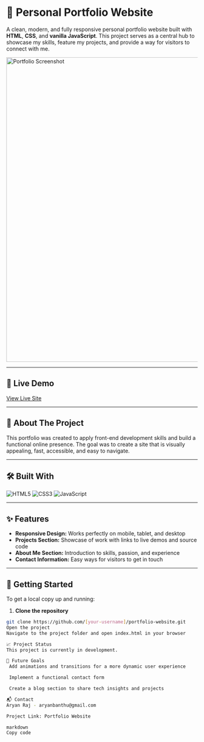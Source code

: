 # 🌟 Personal Portfolio Website

A clean, modern, and fully responsive personal portfolio website built with **HTML**, **CSS**, and **vanilla JavaScript**. This project serves as a central hub to showcase my skills, feature my projects, and provide a way for visitors to connect with me.

<img src="https://github.com/user-attachments/assets/9c6a5d93-b487-4014-99a1-6f8da2e041a6" alt="Portfolio Screenshot" width="800">


---

## 🚀 Live Demo
[View Live Site](#)  

---

## 📝 About The Project
This portfolio was created to apply front-end development skills and build a functional online presence. The goal was to create a site that is visually appealing, fast, accessible, and easy to navigate.

---

## 🛠 Built With
![HTML5](https://img.shields.io/badge/HTML5-E34F26?style=flat&logo=html5&logoColor=white)
![CSS3](https://img.shields.io/badge/CSS3-1572B6?style=flat&logo=css3&logoColor=white)
![JavaScript](https://img.shields.io/badge/JavaScript-F7DF1E?style=flat&logo=javascript&logoColor=black)

---

## ✨ Features
- **Responsive Design:** Works perfectly on mobile, tablet, and desktop  
- **Projects Section:** Showcase of work with links to live demos and source code  
- **About Me Section:** Introduction to skills, passion, and experience  
- **Contact Information:** Easy ways for visitors to get in touch  

---

## 🏃 Getting Started
To get a local copy up and running:

1. **Clone the repository**
```bash
git clone https://github.com/[your-username]/portfolio-website.git
Open the project
Navigate to the project folder and open index.html in your browser

📈 Project Status
This project is currently in development.

🔮 Future Goals
 Add animations and transitions for a more dynamic user experience

 Implement a functional contact form

 Create a blog section to share tech insights and projects

📬 Contact
Aryan Raj - aryanbanthu@gmail.com

Project Link: Portfolio Website

markdown
Copy code
